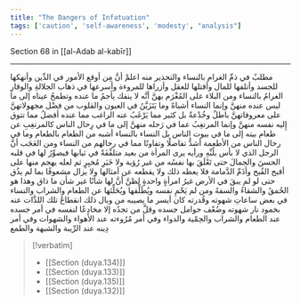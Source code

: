 ```yaml
---
title: "The Dangers of Infatuation"
tags: ['caution', 'self-awareness', 'modesty', "analysis"]
---
```


 Section 68 in [[al-Adab al-kabīr]]

---
مطلبٌ في ذمِّ الغرام بالنساء والتحذير منه اعلمْ أنَّ مِن أوقع الأمور في الدِّين وأنهكها للجسد وأتلفها للمال وأقتلها للعقل وأزراها للمروءة وأسرعها في ذهاب الجلالةِ والوقارِ الغرامُ بالنساء  ومن البلاء على المُغْرَم بهنَّ أنَّه لا ينفك يأجمُ ما عنده وتطمحُ عيناه إلى ما ليس عنده منهنَّ  وإنما النساء أشباهٌ  وما يَتَزَيَّنُ في العيون والقلوب من فضْل مجهولاتهنَّ على معروفاتهنَّ باطلٌ وخُدْعةٌ بل كثير مما يَرْغَبُ عنه الراغب مما عنده أفضلُ مما تتوق إِليه نفسه منهنَّ  وإنما المرتغِبُ عما في رَحله منهنَّ إلى ما في رِحال الناس كالمرتغِبِ عن طعام بيته إلى ما في بيوت الناس بل النساء بالنساء أشبه من الطعام بالطعام وما في رحال الناس من الأطعمة أشدُّ تفاضلًا وتفاوتًا مما في رحالهم من النساء  ومن العَجَب أنَّ الرجل الذي لا بأس بلُبِّهِ ورأيه يرى المرأة من بعيد متلفِّفَةً في ثيابها فيصوِّرُ لها في قلبه الحسنَ والجمالَ حتى تَعْلَقَ بها نفسُه من غير رُؤية ولا خَبَرِ مُخبِرٍ ثم لعله يهجم منها على أقبح القُبح وأذَمِّ الدَّمامة فلا يعظه ذلك ولا يقطعه عن أمثالها ولا يزال مشعوفًا بما لم يذُق حتى لو لم يبقَ في الأرض غيرُ امرأةٍ واحدةٍ لظنَّ أنَّ لها شأنًا غير شأن ما ذاق  وهذا هو الحُمقُ والشقاءُ والسفهُ  ومن لم يَحْمِ نفسه ويُطَلِّقها ويُحَلِّئها عن الطعام والشراب والنساء في بعض ساعاتِ شهوته وقُدرته كان أيسر ما يصيبه من وبال ذلك انقطاعُ تلك اللذَّات عنه بخمود نار شهوته وضُعْف حوامل جسده وقلَّ من تجدُه إلا مخادِعًا لنفسه في أمر جسده عند الطعام والشراب والحِمْية والدواء وفي أمر مُرُوءته عند الأهواء والشهوات وفي أمر دِينه عند الرِّيبة والشبهة والطمع

> [!verbatim]
> - [[Section (duya.134)]]
> - [[Section (duya.133)]]
> - [[Section (duya.135)]]
> - [[Section (duya.132)]]
